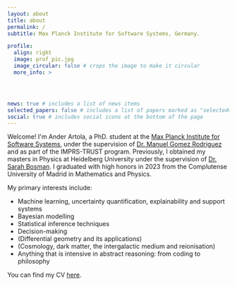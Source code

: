 ```yaml
---
layout: about
title: about
permalink: /
subtitle: Max Planck Institute for Software Systems, Germany.

profile:
  align: right
  image: prof_pic.jpg
  image_circular: false # crops the image to make it circular
  more_info: >




news: true # includes a list of news items
selected_papers: false # includes a list of papers marked as "selected={true}"
social: true # includes social icons at the bottom of the page
---
```


Welcome! I'm Ander Artola, a PhD. student at the [Max Planck Institute for Software Systems](https://www.mpi-sws.org), under the supervision of [Dr. Manuel Gomez Rodriguez](https://people.mpi-sws.org/~manuelgr/) and as part of the IMPRS-TRUST program. Previously, I obtained my masters in Physics at Heidelberg University under the supervision of [Dr. Sarah Bosman](https://sites.google.com/view/sarahbosman). I graduated with high honors in 2023 from the Complutense University of Madrid in Mathematics and Physics.

My primary interests include:
* Machine learning, uncertainty quantification, explainability and support systems
* Bayesian modelling
* Statistical inference techniques
* Decision-making 
* (Differential geometry and its applications)
* (Cosmology, dark matter, the intergalactic medium and reionisation)
* Anything that is intensive in abstract reasoning: from coding to philosophy

You can find my CV [here](/assets/pdf/CV.pdf).